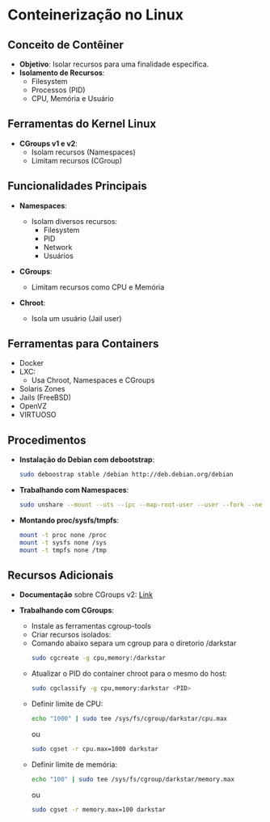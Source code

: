 # Conteinerização no Linux

## Conceito de Contêiner
- **Objetivo**: Isolar recursos para uma finalidade específica.
- **Isolamento de Recursos**:
  - Filesystem
  - Processos (PID)
  - CPU, Memória e Usuário

## Ferramentas do Kernel Linux
- **CGroups v1 e v2**:
  - Isolam recursos (Namespaces)
  - Limitam recursos (CGroup)

## Funcionalidades Principais
- **Namespaces**:
  - Isolam diversos recursos:
    - Filesystem
    - PID
    - Network
    - Usuários

- **CGroups**:
  - Limitam recursos como CPU e Memória

- **Chroot**:
  - Isola um usuário (Jail user)

## Ferramentas para Containers
- Docker
- LXC:
  - Usa Chroot, Namespaces e CGroups
- Solaris Zones
- Jails (FreeBSD)
- OpenVZ
- VIRTUOSO

## Procedimentos
- **Instalação do Debian com debootstrap**:
  ```bash
  sudo deboostrap stable /debian http://deb.debian.org/debian
  ```
- **Trabalhando com Namespaces**:
  ```bash
  sudo unshare --mount --uts --ipc --map-root-user --user --fork --net chroot ./debian bash
  ```
- **Montando proc/sysfs/tmpfs**:
  ```bash
  mount -t proc none /proc
  mount -t sysfs none /sys
  mount -t tmpfs none /tmp
  ```

## Recursos Adicionais
- **Documentação** sobre CGroups v2: [Link](https://access.redhat.com/documentation/de-de/red_hat_enterprise_linux/8/html/managing_monitoring_and_updating_the_kernel/using-cgroups-v2-to-control-distribution-of-cpu-time-for-applications_managing-monitoring-and-updating-the-kernel)

- **Trabalhando com CGroups**:
  - Instale as ferramentas cgroup-tools
  - Criar recursos isolados:
  * Comando abaixo separa um cgroup para o diretorio /darkstar
    ```bash
    sudo cgcreate -g cpu,memory:/darkstar
    ```
  - Atualizar o PID do container chroot para o mesmo do host:
    ```bash
    sudo cgclassify -g cpu,memory:darkstar <PID>
    ```
  - Definir limite de CPU:
    ```bash
    echo "1000" | sudo tee /sys/fs/cgroup/darkstar/cpu.max
    ```
    ou
    ```bash
    sudo cgset -r cpu.max=1000 darkstar
    ```
  - Definir limite de memória:
    ```bash
    echo "100" | sudo tee /sys/fs/cgroup/darkstar/memory.max
    ```
    ou
    ```bash
    sudo cgset -r memory.max=100 darkstar
    ```
